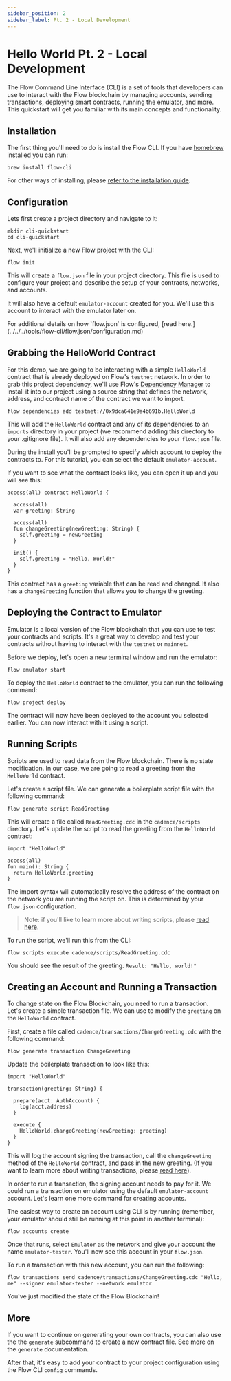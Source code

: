 ```yaml
---
sidebar_position: 2
sidebar_label: Pt. 2 - Local Development
---
```


# Hello World Pt. 2 - Local Development

The Flow Command Line Interface (CLI) is a set of tools that developers can use to interact with the Flow blockchain by managing accounts, sending transactions, deploying smart contracts, running the emulator, and more. This quickstart will get you familiar with its main concepts and functionality.

## Installation

The first thing you'll need to do is install the Flow CLI. If you have [homebrew](https://brew.sh/) installed you can run:

```
brew install flow-cli
```

For other ways of installing, please [refer to the installation guide](../../../tools/flow-cli/install.md).

## Configuration

Lets first create a project directory and navigate to it:

```
mkdir cli-quickstart
cd cli-quickstart
```

Next, we'll initialize a new Flow project with the CLI:

```
flow init
```

This will create a `flow.json` file in your project directory. This file is used to configure your project and describe the setup of your contracts, networks, and accounts.

It will also have a default `emulator-account` created for you. We'll use this account to interact with the emulator later on.

<Callout type="info">
For additional details on how `flow.json` is configured, [read here.](../../../tools/flow-cli/flow.json/configuration.md)
</Callout>

## Grabbing the HelloWorld Contract

For this demo, we are going to be interacting with a simple `HelloWorld` contract that is already deployed on Flow's `testnet` network. In order to grab this project dependency, we'll use Flow's [Dependency Manager](../../../tools/flow-cli/dependency-manager.md) to install it into our project using a source string that defines the network, address, and contract name of the contract we want to import.

```
flow dependencies add testnet://0x9dca641e9a4b691b.HelloWorld
```

This will add the `HelloWorld` contract and any of its dependencies to an `imports` directory in your project (we recommend adding this directory to your .gitignore file). It will also add any dependencies to your `flow.json` file.

During the install you'll be prompted to specify which account to deploy the contracts to. For this tutorial, you can select the default `emulator-account`.

If you want to see what the contract looks like, you can open it up and you will see this:

```
access(all) contract HelloWorld {

  access(all)
  var greeting: String

  access(all)
  fun changeGreeting(newGreeting: String) {
    self.greeting = newGreeting
  }

  init() {
    self.greeting = "Hello, World!"
  }
}
```

This contract has a `greeting` variable that can be read and changed. It also has a `changeGreeting` function that allows you to change the greeting.

## Deploying the Contract to Emulator

Emulator is a local version of the Flow blockchain that you can use to test your contracts and scripts. It's a great way to develop and test your contracts without having to interact with the `testnet` or `mainnet`.

Before we deploy, let's open a new terminal window and run the emulator:

```
flow emulator start
```

To deploy the `HelloWorld` contract to the emulator, you can run the following command:

```
flow project deploy
```

The contract will now have been deployed to the account you selected earlier. You can now interact with it using a script.

## Running Scripts

Scripts are used to read data from the Flow blockchain. There is no state modification. In our case, we are going to read a greeting from the `HelloWorld` contract.

Let's create a script file. We can generate a boilerplate script file with the following command:

```
flow generate script ReadGreeting
```

This will create a file called `ReadGreeting.cdc` in the `cadence/scripts` directory.  Let's update the script to read the greeting from the `HelloWorld` contract:

```
import "HelloWorld"

access(all)
fun main(): String {
  return HelloWorld.greeting
}
```

The import syntax will automatically resolve the address of the contract on the network you are running the script on. This is determined by your `flow.json` configuration.

> Note: if you'll like to learn more about writing scripts, please [read here](../../basics/scripts.md).

To run the script, we'll run this from the CLI:

```
flow scripts execute cadence/scripts/ReadGreeting.cdc
```

You should see the result of the greeting. `Result: "Hello, world!"`

## Creating an Account and Running a Transaction

To change state on the Flow Blockchain, you need to run a transaction. Let's create a simple transaction file. We can use to modify the `greeting` on the `HelloWorld` contract.

First, create a file called `cadence/transactions/ChangeGreeting.cdc` with the following command:

```
flow generate transaction ChangeGreeting
```

Update the boilerplate transaction to look like this:

```
import "HelloWorld"

transaction(greeting: String) {

  prepare(acct: AuthAccount) {
    log(acct.address)
  }

  execute {
    HelloWorld.changeGreeting(newGreeting: greeting)
  }
}
```

This will log the account signing the transaction, call the `changeGreeting` method of the `HelloWorld` contract, and pass in the new greeting. (If you want to learn more about writing transactions, please [read here](../../basics/transactions.md)).

In order to run a transaction, the signing account needs to pay for it. We could run a transaction on emulator using the default `emulator-account` account. Let's learn one more command for creating accounts.

The easiest way to create an account using CLI is by running (remember, your emulator should still be running at this point in another terminal):

```
flow accounts create
```

Once that runs, select `Emulator` as the network and give your account the name `emulator-tester`. You'll now see this account in your `flow.json`.

To run a transaction with this new account, you can run the following:

```
flow transactions send cadence/transactions/ChangeGreeting.cdc "Hello, me" --signer emulator-tester --network emulator
```

You've just modified the state of the Flow Blockchain!

## More

If you want to continue on generating your own contracts, you can also use the the `generate` subcommand to create a new contract file. See more on the `generate` documentation.

After that, it's easy to add your contract to your project configuration using the Flow CLI `config` commands.
